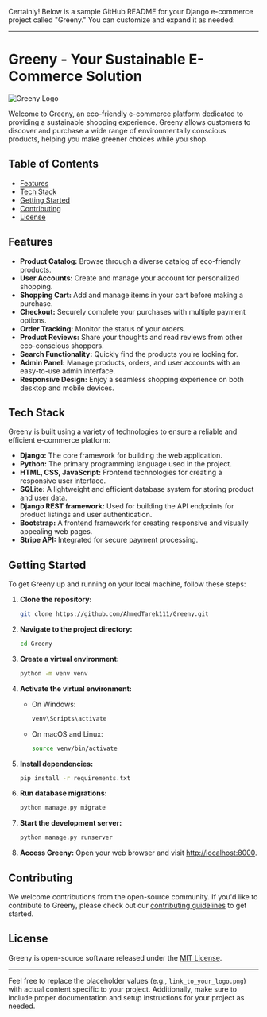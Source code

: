 Certainly! Below is a sample GitHub README for your Django e-commerce project called "Greeny." You can customize and expand it as needed:

---

# Greeny - Your Sustainable E-Commerce Solution

![Greeny Logo](link_to_your_logo.png)

Welcome to Greeny, an eco-friendly e-commerce platform dedicated to providing a sustainable shopping experience. Greeny allows customers to discover and purchase a wide range of environmentally conscious products, helping you make greener choices while you shop.

## Table of Contents

- [Features](#features)
- [Tech Stack](#tech-stack)
- [Getting Started](#getting-started)
- [Contributing](#contributing)
- [License](#license)

## Features

- **Product Catalog:** Browse through a diverse catalog of eco-friendly products.
- **User Accounts:** Create and manage your account for personalized shopping.
- **Shopping Cart:** Add and manage items in your cart before making a purchase.
- **Checkout:** Securely complete your purchases with multiple payment options.
- **Order Tracking:** Monitor the status of your orders.
- **Product Reviews:** Share your thoughts and read reviews from other eco-conscious shoppers.
- **Search Functionality:** Quickly find the products you're looking for.
- **Admin Panel:** Manage products, orders, and user accounts with an easy-to-use admin interface.
- **Responsive Design:** Enjoy a seamless shopping experience on both desktop and mobile devices.

## Tech Stack

Greeny is built using a variety of technologies to ensure a reliable and efficient e-commerce platform:

- **Django:** The core framework for building the web application.
- **Python:** The primary programming language used in the project.
- **HTML, CSS, JavaScript:** Frontend technologies for creating a responsive user interface.
- **SQLite:** A lightweight and efficient database system for storing product and user data.
- **Django REST framework:** Used for building the API endpoints for product listings and user authentication.
- **Bootstrap:** A frontend framework for creating responsive and visually appealing web pages.
- **Stripe API:** Integrated for secure payment processing.

## Getting Started

To get Greeny up and running on your local machine, follow these steps:

1. **Clone the repository:**
   ```bash
   git clone https://github.com/AhmedTarek111/Greeny.git
   ```

2. **Navigate to the project directory:**
   ```bash
   cd Greeny
   ```

3. **Create a virtual environment:**
   ```bash
   python -m venv venv
   ```

4. **Activate the virtual environment:**
   - On Windows:
     ```bash
     venv\Scripts\activate
     ```
   - On macOS and Linux:
     ```bash
     source venv/bin/activate
     ```

5. **Install dependencies:**
   ```bash
   pip install -r requirements.txt
   ```

6. **Run database migrations:**
   ```bash
   python manage.py migrate
   ```

7. **Start the development server:**
   ```bash
   python manage.py runserver
   ```

8. **Access Greeny:**
   Open your web browser and visit [http://localhost:8000](http://localhost:8000).

## Contributing

We welcome contributions from the open-source community. If you'd like to contribute to Greeny, please check out our [contributing guidelines](CONTRIBUTING.md) to get started.

## License

Greeny is open-source software released under the [MIT License](LICENSE).

---

Feel free to replace the placeholder values (e.g., `link_to_your_logo.png`) with actual content specific to your project. Additionally, make sure to include proper documentation and setup instructions for your project as needed.
